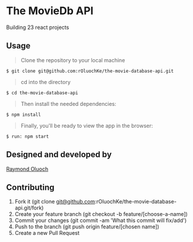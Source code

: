 # The MovieDb API

Building 23 react projects

## Usage

> Clone the repository to your local machine

```
$ git clone git@github.com:rOluochKe/the-movie-database-api.git
```

> cd into the directory

```
$ cd the-movie-database-api
```

> Then install the needed dependencies:

```
$ npm install
```

> Finally, you'll be ready to view the app in the browser:

```
$ run: npm start
```

## Designed and developed by

[Raymond Oluoch](https://github.com/rOluochKe)

## Contributing

1. Fork it (git clone git@github.com:rOluochKe/the-movie-database-api.git/fork)
2. Create your feature branch (git checkout -b feature/[choose-a-name])
3. Commit your changes (git commit -am 'What this commit will fix/add')
4. Push to the branch (git push origin feature/[chosen name])
5. Create a new Pull Request
